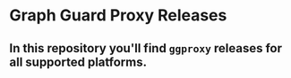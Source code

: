 # Graph Guard Proxy Releases

## In this repository you'll find `ggproxy` releases for all supported platforms.
